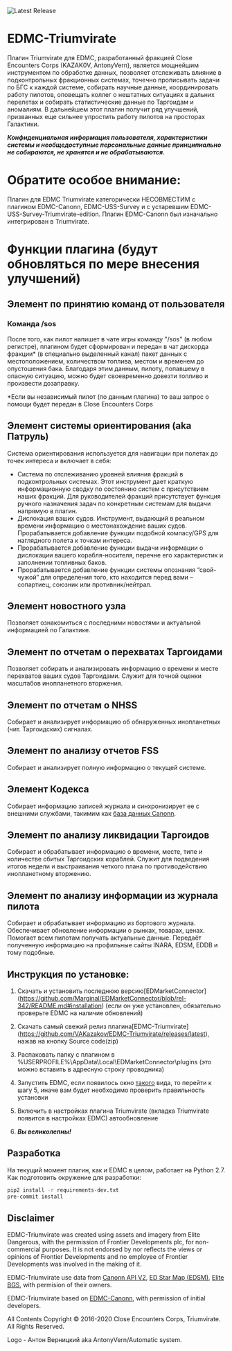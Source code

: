 ![Latest Release](https://img.shields.io/github/release/VAKazakov/EDMC-Triumvirate.svg)

# EDMC-Triumvirate
Плагин Triumvirate для EDMC, разработанный фракцией Close Encounters Corps (KAZAK0V, AntonyVern), является мощнейшим инструментом по обработке данных, позволяет отслеживать влияние в подконтрольных фракционных системах, точечно прописывать задачи по БГС к каждой системе, собирать научные данные, координировать работу пилотов, оповещать коллег о нештатных ситуациях в дальних перелетах и собирать статистические данные по Таргоидам и аномалиям. В дальнейшем этот плагин получит ряд улучшений, призванных еще сильнее упростить работу пилотов на просторах Галактики.

***Конфиденциальная информация пользователя, характеристики системы и необщедоступные персональные данные принципиально не собираются, не хранятся и не обрабатываются.***

# Обратите особое внимание:

Плагин для EDMC Triumvirate категорически НЕСОВМЕСТИМ с плагином EDMC-Canonn, EDMC-USS-Survey и с устаревшим EDMC-USS-Survey-Triumvirate-edition. Плагин EDMC-Canonn был изначально интегрирован в Triumvirate.

# Функции плагина (будут обновляться по мере внесения улучшений)

## Элемент по принятию команд от пользователя

### Команда /sos

После того, как пилот напишет в чате игры команду "/sos" (в любом регистре), плагином будет сформирован и передан в чат дискорда фракции* (в специально выделенный канал) пакет данных с местоположением, количеством топлива, местом и временем до опустошения бака. Благодаря этим данным, пилоту, попавшему в опасную ситуацию, можно будет своевременно довезти топливо и произвести дозаправку.

\*Если вы независимый пилот (по данным плагина) то ваш запрос о помощи будет передан в Close Encounters Corps

## Элемент системы ориентирования (aka Патруль)

Система ориентирования используется для навигации при полетах до точек интереса и включает в себя:

 * Система по отслеживанию уровней влияния фракций в подконтрольных системах. Этот инструмент дает краткую информационную сводку по состоянию систем с присутствием наших фракций. Для руководителей фракций присутствует функция ручного назначения задач по конкретным системам для выдачи напрямую в плагин.
 * Дислокация ваших судов. Инструмент, выдающий в реальном времени информацию о местонахождение ваших судов. Прорабатывается добавление функции подобной компасу/GPS для наглядного полета к точкам интереса.
* Прорабатывается добавление функции выдачи информации о дислокации вашего корабля-носителя, перечне его характеристик и заполнении топливных баков.
* Прорабатывается добавление функции системы опознания “свой-чужой” для определения того, кто находится перед вами – сопартиец, союзник или противник/нейтрал.

## Элемент новостного узла

Позволяет ознакомиться с последними новостями и актуальной информацией по Галактике.

## Элемент по отчетам о перехватах Таргоидами

Позволяет собирать и анализировать информацию о времени и месте перехватов ваших судов Таргоидами. Служит для точной оценки масштабов инопланетного вторжения.

## Элемент по отчетам о NHSS

Собирает и анализирует информацию об обнаруженных инопланетных (чит. Таргоидских) сигналах.

## Элемент по анализу отчетов FSS

Собирает и анализирует полную информацию о текущей системе.

## Элемент Кодекса

Собирает информацию записей журнала и синхронизирует ее с внешними службами, такимим как [база данных Canonn](https://api.canonn.tech/documentation).

## Элемент по анализу ликвидации Таргоидов

Собирает и обрабатывает информацию о времени, месте, типе и количестве сбитых Таргоидских кораблей. Служит для подведения итогов недели и выстраивания четкого плана по противодействию инопланетному вторжению.

## Элемент по анализу информации из журнала пилота

Собирает и обрабатывает информацию из бортового журнала. Обеспечивает обновление информации о рынках, товарах, ценах. Помогает всем пилотам получать актуальные данные. Передаёт полученную информацию на профильные сайты INARA, EDSM, EDDB и тому подобные.


## Инструкция по установке:

1) Скачать и установить последнюю версию[EDMarketConnector] (https://github.com/Marginal/EDMarketConnector/blob/rel-342/README.md#installation) (если он уже установлен, обязательно проверьте EDMC на наличие обновлений)

2) Скачать самый свежий релиз плагина[EDMC-Triumvirate] (https://github.com/VAKazakov/EDMC-Triumvirate/releases/latest), нажав на кнопку Source code(zip)

3) Распаковать папку с плагином в %USERPROFILE%\AppData\Local\EDMarketConnector\plugins (это можно вставить в адресную строку проводника)

4) Запустить EDMC, если появилось окно [такого](https://cdn.discordapp.com/attachments/518418556615000074/590004329692397579/unknown.png) вида, то перейти к шагу 5, иначе вам будет необходимо проверить правильность установки

5) Включить в настройках плагина Triumvirate (вкладка Triumvirate появится в настройках EDMC) автообновление

6) ***Вы великолепны!***

## Разработка
На текущий момент плагин, как и EDMC в целом, работает на Python 2.7.
Как подготовить окружение для разработки:
```bash
pip2 install -r requirements-dev.txt
pre-commit install
```

## Disclaimer
EDMC-Triumvirate was created using assets and imagery from Elite Dangerous, with the permission of Frontier Developments plc, for non-commercial purposes. It is not endorsed by nor reflects the views or opinions of Frontier Developments and no employee of Frontier Developments was involved in the making of it.

EDMC-Triumvirate use data from [Canonn API V2](https://docs.canonn.tech), [ED Star Map (EDSM)](https://www.edsm.net/), [Elite BGS](https://elitebgs.app/), with permision of their owners.

EDMC-Triumvirate based on [EDMC-Canonn](https://github.com/canonn-science/EDMC-Canonn), with permission of initial developers.

All Contents Copyright ©️ 2016-2020 Close Encounters Corps, Triumvirate. All Rights Reserved.

Logo - Антон Верницкий aka AntonyVern/Automatic system.
